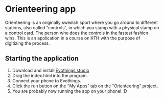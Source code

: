 # Orienteering app
Orienteering is an originally swedish sport where you go around to different stations, also called "controls", in which you stamp with a physical stamp on a control card. The person who does the controls in the fastest fashion wins. This is an application in a course on KTH with the purpose of digitizing the process.

## Starting the application
1. Download and install [Evothings studio](https://evothings.com/download/)
2. Drag the index.html into the program.
3. Connect your phone to Evothings.
4. Click the run button on the "My Apps" tab on the "Orienteering" project.
5. You are probably now running the app on your phone! :D